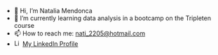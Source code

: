 - 👋 Hi, I’m Natalia Mendonca
- 🌱 I’m currently learning data analysis in a bootcamp on the Tripleten course
- 📫 How to reach me: nati_2205@hotmail.com
- <img src="https://upload.wikimedia.org/wikipedia/commons/c/ca/LinkedIn_logo_initials.png" alt="LinkedIn" width="15"/> [My LinkedIn Profile](https://www.linkedin.com/in/natalia-mendonca-a5297a2a5/)





<!---
nati-moreira/nati-moreira is a ✨ special ✨ repository because its `README.md` (this file) appears on your GitHub profile.
You can click the Preview link to take a look at your changes.
--->
